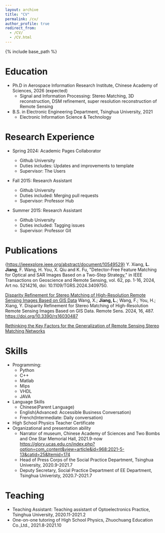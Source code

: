 ```yaml
---
layout: archive
title: "CV"
permalink: /cv/
author_profile: true
redirect_from:
  - /CV/
  - /CV.html
---
```


{% include base_path %}

Education
======
* Ph.D in Aerospace Information Research Institute, Chinese Academy of Sciences, 2026 (expected)
  * Signal and Information Processing: Stereo Matching, 3D reconstruction, DSM refinement, super resolution reconstruction of Remote Sensing
* B.S. in Electronic Engineering Department, Tsinghua University, 2021
  * Electronic Information Science & Technology

Research Experience
======
* Spring 2024: Academic Pages Collaborator
  * Github University
  * Duties includes: Updates and improvements to template
  * Supervisor: The Users

* Fall 2015: Research Assistant
  * Github University
  * Duties included: Merging pull requests
  * Supervisor: Professor Hub

* Summer 2015: Research Assistant
  * Github University
  * Duties included: Tagging issues
  * Supervisor: Professor Git

Publications
======
  <Detector-Free Feature Matching for Optical and SAR Images Based on a Two-Step Strategy>{https://ieeexplore.ieee.org/abstract/document/10549529}
  Y. Xiang, **L. Jiang**, F. Wang, H. You, X. Qiu and K. Fu, "Detector-Free Feature Matching for Optical and SAR Images Based on a Two-Step Strategy," in IEEE Transactions on Geoscience and Remote Sensing, vol. 62, pp. 1-16, 2024, Art no. 5214216, doi: 10.1109/TGRS.2024.3409750.
  
   [Disparity Refinement for Stereo Matching of High-Resolution Remote Sensing Images Based on GIS Data](https://www.mdpi.com/2072-4292/16/3/487)
   Wang, X.; **Jiang, L.**; Wang, F.; You, H.; Xiang, Y. Disparity Refinement for Stereo Matching of High-Resolution Remote Sensing Images Based on GIS Data. Remote Sens. 2024, 16, 487. https://doi.org/10.3390/rs16030487

  [Rethinking the Key Factors for the Generalization of Remote Sensing Stereo Matching Networks](https://arxiv.org/abs/2408.07613)
  
  
Skills
======
* Programming:
  * Python
  * C++
  * Matlab
  * Mips
  * VHDL
  * JAVA
* Language Skills
  * Chinese(Parent Language)
  * English(Advanced: Accessible Business Conversation)
  * French(Intermediate: Daily conversation)
* High School Physics Teacher Certificate
* Organizational and presentation ability
  * Narrator of museum, Chinese Academy of Sciences and Two Bombs and One Star Memorial Hall, 2021.9-now <https://glory.ucas.edu.cn/index.php?option=com_content&view=article&id=968:2021-5-13&catid=25&Itemid=174>
  * Head of Press Corps of the Social Practice Department, Tsinghua University, 2020.9-2021.7
  * Deputy Secretary, Social Practice Department of EE Department, Tsinghua Univeristy, 2020.7-2021.7
  
Teaching
======
* Teaching Assistant:
  Teaching assistant of Optoelectronics Practice, Tsinghua University, 2020.11-2021.2
* One-on-one tutoring of High School Physics, Zhuochuang Education Co.,Ltd., 2021.8-2021.10
